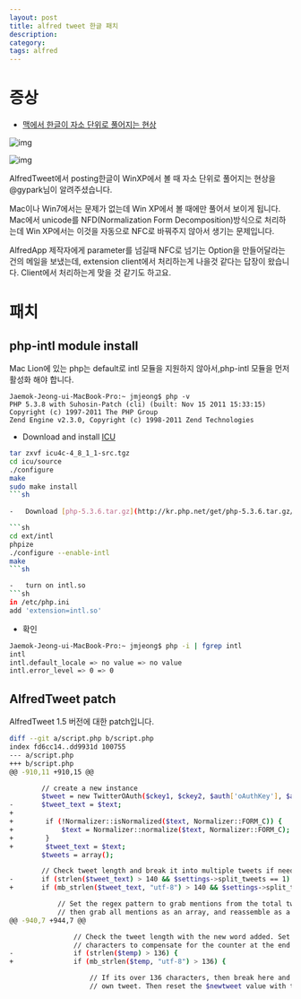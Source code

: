```yaml
---
layout: post
title: alfred tweet 한글 패치
description: 
category: 
tags: alfred
---
```


# 증상

-   [맥에서 한글이 자소 단위로 풀어지는 현상](http://namoda.springnote.com/pages/4922363)

![img](//farm8.staticflickr.com/7077/7007470163_39924ff61d_o.jpg)

![img](//farm8.staticflickr.com/7073/7007485345_7446e4a659_o.jpg)

AlfredTweet에서 posting한글이 WinXP에서 볼 때 자소 단위로 풀어지는 현상을 @gypark님이 알려주셨습니다.

Mac이나 Win7에서는 문제가 없는데 Win XP에서 볼 때에만 풀어서 보이게 됩니다.  Mac에서 unicode를 NFD(Normalization Form Decomposition)방식으로 처리하는데 Win XP에서는 이것을 자동으로 NFC로 바꿔주지 않아서 생기는 문제입니다.

AlfredApp 제작자에게 parameter를 넘길때 NFC로 넘기는 Option을 만들어달라는 건의 메일을 보냈는데, extension client에서 처리하는게 나을것 같다는 답장이 왔습니다.  Client에서 처리하는게 맞을 것 같기도 하고요.

# 패치

## php-intl module install

Mac Lion에 있는 php는 default로 intl 모듈을 지원하지 않아서,php-intl 모듈을 먼저 활성화 해야 합니다.

```
Jaemok-Jeong-ui-MacBook-Pro:~ jmjeong$ php -v
PHP 5.3.8 with Suhosin-Patch (cli) (built: Nov 15 2011 15:33:15) 
Copyright (c) 1997-2011 The PHP Group
Zend Engine v2.3.0, Copyright (c) 1998-2011 Zend Technologies
```
	
-   Download and install [ICU](http://download.icu-project.org/files/icu4c/4.8.1.1/icu4c-4_8_1_1-src.tgz)

```sh
tar zxvf icu4c-4_8_1_1-src.tgz
cd icu/source
./configure
make
sudo make install
```sh
	
-   Download [php-5.3.6.tar.gz](http://kr.php.net/get/php-5.3.6.tar.gz/from/a/mirror)

```sh
cd ext/intl
phpize
./configure --enable-intl
make
```sh

-   turn on intl.so
```sh
in /etc/php.ini
add 'extension=intl.so'
```

-   확인

```sh
Jaemok-Jeong-ui-MacBook-Pro:~ jmjeong$ php -i | fgrep intl
intl
intl.default_locale => no value => no value
intl.error_level => 0 => 0
```

## AlfredTweet patch

AlfredTweet 1.5 버전에 대한 patch입니다.

```sh
diff --git a/script.php b/script.php
index fd6cc14..dd9931d 100755
--- a/script.php
+++ b/script.php
@@ -910,11 +910,15 @@

        // create a new instance
        $tweet = new TwitterOAuth($ckey1, $ckey2, $auth['oAuthKey'], $auth['oAuthSecret']);
-       $tweet_text = $text;
+
+        if (!Normalizer::isNormalized($text, Normalizer::FORM_C)) {
+            $text = Normalizer::normalize($text, Normalizer::FORM_C);
+        }
+        $tweet_text = $text;
        $tweets = array();

        // Check tweet length and break it into multiple tweets if needed.
-       if (strlen($tweet_text) > 140 && $settings->split_tweets == 1) {
+       if (mb_strlen($tweet_text, "utf-8") > 140 && $settings->split_tweets == 1) {

            // Set the regex pattern to grab mentions from the total tweet
            // then grab all mentions as an array, and reassemble as a string.
@@ -940,7 +944,7 @@

                // Check the tweet length with the new word added. Set to 136 instead of 140
                // characters to compensate for the counter at the end.
-               if (strlen($temp) > 136) {
+               if (mb_strlen($temp, "utf-8") > 136) {

                    // If its over 136 characters, then break here and make the current value its
                    // own tweet. Then reset the $newtweet value with the mentioned users in the
```


